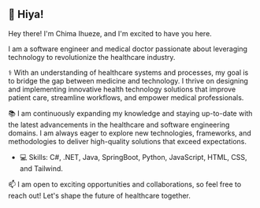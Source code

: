 ## 👋 Hiya! 

Hey there! I'm Chima Ihueze, and I'm excited to have you here.

I am a software engineer and medical doctor passionate about leveraging technology to revolutionize the healthcare industry. 

⚕️ With an understanding of healthcare systems and processes, my goal is to bridge the gap between medicine and technology. I thrive on designing and implementing innovative health technology solutions that improve patient care, streamline workflows, and empower medical professionals.

📚 I am continuously expanding my knowledge and staying up-to-date with the latest advancements in the healthcare and software engineering domains. I am always eager to explore new technologies, frameworks, and methodologies to deliver high-quality solutions that exceed expectations.

- 💻 Skills: C#, .NET, Java, SpringBoot, Python, JavaScript, HTML, CSS, and Tailwind.

📫 I am open to exciting opportunities and collaborations, so feel free to reach out! Let's shape the future of healthcare together.
